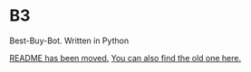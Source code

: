 # B3
Best-Buy-Bot. Written in Python

[README has been moved.](https://dogey11.github.io/B3/)
[You can also find the old one here.](https://github.com/Dogey11/B3/blob/c417f02671ff7d02716985838f13700c4adadbf2/README.md)
